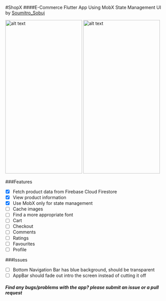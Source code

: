 #ShopX
####E-Commerce Flutter App Using MobX State Management
UI by [Soumitro_Sobuj](https://dribbble.com/shots/6876936-Product-App-Exploration)

<img src="https://user-images.githubusercontent.com/41022464/62838374-73b8c900-bc7b-11e9-9e7a-8538d1dd72c7.gif" alt="alt text" width=240 height=480> <img src="https://user-images.githubusercontent.com/41022464/62838376-7c110400-bc7b-11e9-9c70-6f30930efef9.gif" alt="alt text" width=240 height=480>






###Features
- [x] Fetch product data from Firebase Cloud Firestore
- [x] View product information
- [x] Use MobX only for state management
- [ ] Cache images
- [ ] Find a more appropriate font
- [ ] Cart
- [ ] Checkout
- [ ] Comments
- [ ] Ratings
- [ ] Favourites
- [ ] Profile

###Issues
- [ ] Bottom Navigation Bar has blue background, should be transparent
- [ ] AppBar should fade out intro the screen instead of cutting it off

 ##### Find any bugs/problems with the app? please submit an issue or a pull request

